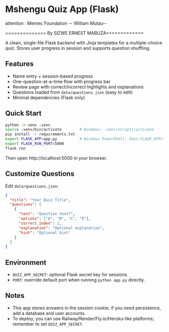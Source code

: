 # Mshengu Quiz App (Flask) 
attention : Mentec Foundation -- William Mutau--

============== By SIZWE ERNEST MABUZA=============
               

A clean, single-file Flask backend with Jinja templates for a multiple-choice quiz. Stores user progress in session and supports question shuffling.

## Features
- Name entry + session-based progress
- One-question-at-a-time flow with progress bar
- Review page with correct/incorrect highlights and explanations
- Questions loaded from `data/questions.json` (easy to edit)
- Minimal dependencies (Flask only)

## Quick Start

```bash
python -m venv .venv
source .venv/bin/activate        # Windows: .venv\Scripts\activate
pip install -r requirements.txt
export FLASK_APP=app.py          # Windows PowerShell: $env:FLASK_APP="app.py"
export FLASK_RUN_PORT=5000
flask run
```

Then open http://localhost:5000 in your browser.

## Customize Questions
Edit `data/questions.json`:
```json
{
  "title": "Your Quiz Title",
  "questions": [
    {
      "text": "Question text?",
      "options": ["A", "B", "C", "D"],
      "correct_index": 2,
      "explanation": "Optional explanation",
      "hint": "Optional hint"
    }
  ]
}
```

## Environment
- `QUIZ_APP_SECRET`: optional Flask secret key for sessions.
- `PORT`: override default port when running `python app.py` directly.

## Notes
- This app stores answers in the session cookie; if you need persistence, add a database and user accounts.
- To deploy, you can use Railway/Render/Fly.io/Heroku-like platforms; remember to set `QUIZ_APP_SECRET`.

